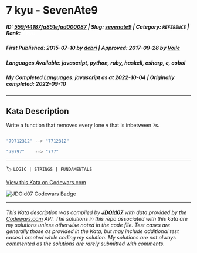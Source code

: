 # 7 kyu - SevenAte9

##### **ID**: [559f44187fa851efad000087](https://www.codewars.com/kata/559f44187fa851efad000087) | **Slug**: [sevenate9](https://www.codewars.com/kata/559f44187fa851efad000087) | **Category**: `REFERENCE` | **Rank**: <span style="color:white">7 kyu</span>

##### **First Published**: 2015-07-10 ***by*** [debri](https://www.codewars.com/users/debri) | **Approved**: 2017-09-28 ***by*** [Voile](https://www.codewars.com/users/Voile)

##### **Languages Available**: javascript, python, ruby, haskell, csharp, c, cobol

##### **My Completed Languages**: javascript ***as at*** 2022-10-04 | **Originally completed**: 2022-09-10

---

## Kata Description


Write a function that removes every lone `9` that is inbetween `7`s.



```javascript

"79712312" --> "7712312"

"79797"    --> "777"

```

---


🏷 `LOGIC | STRINGS | FUNDAMENTALS`


[View this Kata on Codewars.com](https://www.codewars.com/kata/559f44187fa851efad000087)

![](https://www.codewars.com/users/jdold07/badges/large "JDOld07 Codewars Badge")

---

###### *This Kata description was compiled by [**JDOld07**](https://tpstech.dev) with data provided by the [Codewars.com](https://www.codewars.com) API.  The solutions in this repo associated with this kata are my solutions unless otherwise noted in the code file.  Test cases are generally those as provided in the Kata, but may include additional test cases I created while coding my solution.  My solutions are not always commented as the solutions are rarely submitted with comments.*
